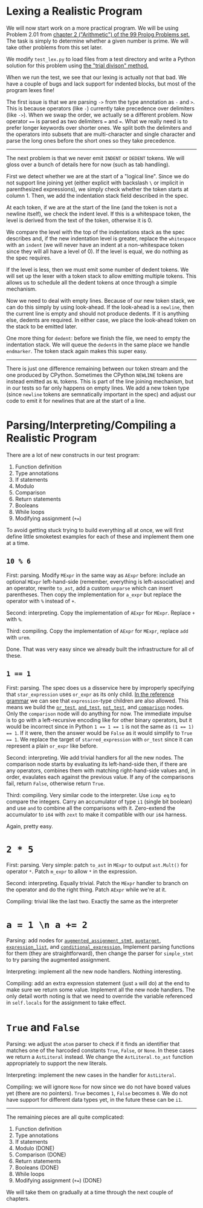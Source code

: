 # Lexing a Realistic Program

We will now start work on a more practical program. We will be using Problem 2.01 from [chapter 2 ("Arithmetic") of the 99 Prolog Problems set.](https://web.archive.org/web/20160817140043/https://sites.google.com/site/prologsite/prolog-problems/2) The task is simply to determine whether a given number is prime. We will take other problems from this set later.

We modify `test_lex.py` to load files from a test directory and write a Python solution for this problem using [the "trial divison" method.](https://en.wikipedia.org/wiki/Primality_test)

When we run the test, we see that our lexing is actually not that bad. We have a couple of bugs and lack support for indented blocks, but most of the program lexes fine!

The first issue is that we are parsing `->` from the type annotation as `-` and `>`. This is because operators (like `-`) currently take precedence over delimiters (like `->`). When we swap the order, we actually se a different problem. Now operator `==` is parsed as two delimiters `=` and `=`. What we really need is to prefer longer keywords over shorter ones. We split both the delimiters and the operators into subsets that are multi-character and single character and parse the long ones before the short ones so they take precedence.

---

The next problem is that we never emit `INDENT` or `DEDENT` tokens. We will gloss over a bunch of details here for now (such as tab handling).

First we detect whether we are at the start of a "logical line". Since we do not support line joining yet (either explicit with backslash `\` or implicit in parenthesized expressions), we simply check whether the token starts at column 1. Then, we add the indentation stack field described in the spec.

At each token, if we are at the start of the line (and the token is not a newline itself), we check the indent level. If this is a whitespace token, the level is derived from the text of the token, otherwise it is 0.

We compare the level with the top of the indentations stack as the spec describes and, if the new indentation level is greater, replace the `whitespace` with an `indent` (we will never have an indent at a non-whitespace token since they will all have a level of 0). If the level is equal, we do nothing as the spec requires.

If the level is less, then we must emit some number of dedent tokens. We will set up the lexer with a token stack to allow emitting multiple tokens. This allows us to schedule all the dedent tokens at once through a simple mechanism.

Now we need to deal with empty lines. Because of our new token stack, we can do this simply by using look-ahead. If the look-ahead is a `newline`, then the current line is empty and should not produce dedents. If it is anything else, dedents are required. In either case, we place the look-ahead token on the stack to be emitted later.

One more thing for `dedent`: before we finish the file, we need to empty the indentation stack. We will queue the `dedent`s in the same place we handle `endmarker`. The token stack again makes this super easy.

---

There is just one difference remaining between our token stream and the one produced by CPython. Sometimes the CPython `NEWLINE` tokens are instead emitted as `NL` tokens. This is part of the line joining mechanism, but in our tests so far only happens on empty lines. We add a new token type (since `newline` tokens are semnatically important in the spec) and adjust our code to emit it for newlines that are at the start of a line.

# Parsing/Interpreting/Compiling a Realistic Program

There are a lot of new constructs in our test program:

1. Function definition
2. Type annotations
3. If statements
4. Modulo
5. Comparison
6. Return statements
7. Booleans
8. While loops
9. Modifying assignment (`+=`)

To avoid getting stuck trying to build everything all at once, we will first define little smoketest examples for each of these and implement them one at a time.

## `10 % 6`

First: parsing. Modify `MExpr` in the same way as `AExpr` before: include an optional `MExpr` left-hand-side (remember, everything is left-associative) and an operator, rewrite `to_ast`, add a custom `unparse` which can insert parentheses. Then copy the implementation for `a_expr` but replace the operator with `%` instead of `+`.

Second: interpreting. Copy the implementation of `AExpr` for `MExpr`. Replace `+` with `%`.

Third: compiling. Copy the implementation of `AExpr` for `MExpr`, replace `add` with `urem`.

Done. That was very easy since we already built the infrastructure for all of these.

## `1 == 1`

First: parsing. The spec does us a disservice here by improperly specifying that `star_expression` uses `or_expr` as its only child. [In the reference grammar](https://docs.python.org/3/reference/grammar.html) we can see that `expression`-type children are also allowed. This means we build the [`or_test`,](https://docs.python.org/3.13/reference/expressions.html#grammar-token-python-grammar-or_test) [`and_test`,](https://docs.python.org/3.13/reference/expressions.html#grammar-token-python-grammar-and_test) [`not_test`,](https://docs.python.org/3.13/reference/expressions.html#grammar-token-python-grammar-not_test) and [`comparison`](https://docs.python.org/3.13/reference/expressions.html#grammar-token-python-grammar-comparison) nodes. Only the `comparison` node will do anything for now. The immediate impulse is to go with a left-recursive encoding like for other binary operators, but it would be incorrect since in Python `1 == 1 == 1` is not the same as `(1 == 1) == 1`. If it were, then the answer would be `False` as it would simplify to `True == 1`. We replace the target of `starred_expression` with `or_test` since it can represent a plain `or_expr` like before.

Second: interpreting. We add trivial handlers for all the new nodes. The comparison node starts by evaluating its left-hand-side then, if there are any operators, combines them with matching right-hand-side values and, in order, evaulates each against the previous value. If any of the comparisons fail, return `False`, otherwise return `True`.

Third: compiling. Very similar code to the interpreter. Use `icmp eq` to compare the integers. Carry an accumulator of type `i1` (single bit boolean) and use `and` to combine all the comparisons with it. Zero-extend the accumulator to `i64` with `zext` to make it compatible with our `i64` harness.

Again, pretty easy.

# `2 * 5`

First: parsing. Very simple: patch `to_ast` in `MExpr` to output `ast.Mult()` for operator `*`. Patch `m_expr` to allow `*` in the expression.

Second: interpreting. Equally trivial. Patch the `MExpr` handler to branch on the operator and do the right thing. Patch `AExpr` while we're at it.

Compiling: trivial like the last two. Exactly the same as the interpreter

# `a = 1 \n a += 2`

Parsing: add nodes for [`augmented_assignment_stmt`,](https://docs.python.org/3.13/reference/simple_stmts.html#grammar-token-python-grammar-augmented_assignment_stmt) [`augtarget`,](https://docs.python.org/3.13/reference/simple_stmts.html#grammar-token-python-grammar-augtarget) [`expression_list`,](https://docs.python.org/3.13/reference/expressions.html#grammar-token-python-grammar-expression_list) and [`conditional_expression`.](https://docs.python.org/3.13/reference/expressions.html#grammar-token-python-grammar-conditional_expression) Implement parsing functions for them (they are straightforward), then change the parser for `simple_stmt` to try parsing the augmented assignment.

Interpreting: implement all the new node handlers. Nothing interesting.

Compiling: add an extra expression statement (just `a` will do) at the end to make sure we return some value. Implement all the new node handlers. The only detail worth noting is that we need to override the variable referenced in `self.locals` for the assignment to take effect.

# `True` and `False`

Parsing: we adjust the `atom` parser to check if it finds an identifier that matches one of the harcoded constants `True`, `False`, or `None`. In these cases we return a `AstLiteral` instead. We change the `AstLiteral.to_ast` function appropriately to support the new literals.

Interpreting: implement the new cases in the handler for `AstLiteral`.

Compiling: we will ignore `None` for now since we do not have boxed values yet (there are no pointers). `True` becomes `1`, `False` becomes `0`. We do not have support for different data types yet, in the future these can be `i1`.

---

The remaining pieces are all quite complicated:

1. Function definition
2. Type annotations
3. If statements
4. Modulo (DONE)
5. Comparison (DONE)
6. Return statements
7. Booleans (DONE)
8. While loops
9. Modifying assignment (`+=`) (DONE)

We will take them on gradually at a time through the next couple of chapters.
